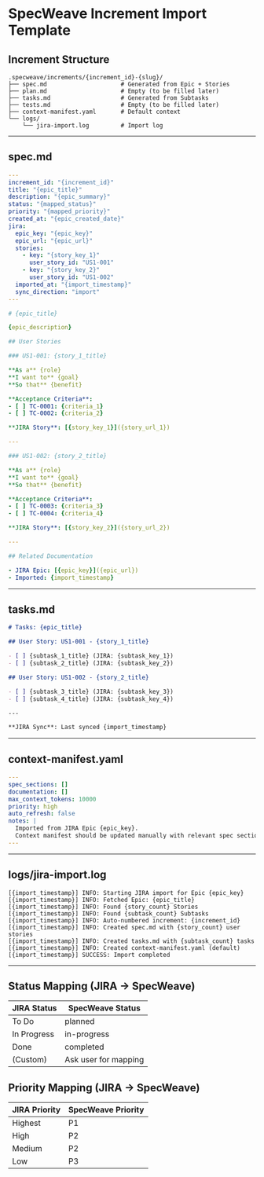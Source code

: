 # SpecWeave Increment Import Template

## Increment Structure

```
.specweave/increments/{increment_id}-{slug}/
├── spec.md                     # Generated from Epic + Stories
├── plan.md                     # Empty (to be filled later)
├── tasks.md                    # Generated from Subtasks
├── tests.md                    # Empty (to be filled later)
├── context-manifest.yaml       # Default context
└── logs/
    └── jira-import.log         # Import log
```

---

## spec.md

```yaml
---
increment_id: "{increment_id}"
title: "{epic_title}"
description: "{epic_summary}"
status: "{mapped_status}"
priority: "{mapped_priority}"
created_at: "{epic_created_date}"
jira:
  epic_key: "{epic_key}"
  epic_url: "{epic_url}"
  stories:
    - key: "{story_key_1}"
      user_story_id: "US1-001"
    - key: "{story_key_2}"
      user_story_id: "US1-002"
  imported_at: "{import_timestamp}"
  sync_direction: "import"
---

# {epic_title}

{epic_description}

## User Stories

### US1-001: {story_1_title}

**As a** {role}
**I want to** {goal}
**So that** {benefit}

**Acceptance Criteria**:
- [ ] TC-0001: {criteria_1}
- [ ] TC-0002: {criteria_2}

**JIRA Story**: [{story_key_1}]({story_url_1})

---

### US1-002: {story_2_title}

**As a** {role}
**I want to** {goal}
**So that** {benefit}

**Acceptance Criteria**:
- [ ] TC-0003: {criteria_3}
- [ ] TC-0004: {criteria_4}

**JIRA Story**: [{story_key_2}]({story_url_2})

---

## Related Documentation

- JIRA Epic: [{epic_key}]({epic_url})
- Imported: {import_timestamp}
```

---

## tasks.md

```markdown
# Tasks: {epic_title}

## User Story: US1-001 - {story_1_title}

- [ ] {subtask_1_title} (JIRA: {subtask_key_1})
- [ ] {subtask_2_title} (JIRA: {subtask_key_2})

## User Story: US1-002 - {story_2_title}

- [ ] {subtask_3_title} (JIRA: {subtask_key_3})
- [ ] {subtask_4_title} (JIRA: {subtask_key_4})

---

**JIRA Sync**: Last synced {import_timestamp}
```

---

## context-manifest.yaml

```yaml
---
spec_sections: []
documentation: []
max_context_tokens: 10000
priority: high
auto_refresh: false
notes: |
  Imported from JIRA Epic {epic_key}.
  Context manifest should be updated manually with relevant spec sections.
---
```

---

## logs/jira-import.log

```
[{import_timestamp}] INFO: Starting JIRA import for Epic {epic_key}
[{import_timestamp}] INFO: Fetched Epic: {epic_title}
[{import_timestamp}] INFO: Found {story_count} Stories
[{import_timestamp}] INFO: Found {subtask_count} Subtasks
[{import_timestamp}] INFO: Auto-numbered increment: {increment_id}
[{import_timestamp}] INFO: Created spec.md with {story_count} user stories
[{import_timestamp}] INFO: Created tasks.md with {subtask_count} tasks
[{import_timestamp}] INFO: Created context-manifest.yaml (default)
[{import_timestamp}] SUCCESS: Import completed
```

---

## Status Mapping (JIRA → SpecWeave)

| JIRA Status | SpecWeave Status |
|-------------|------------------|
| To Do | planned |
| In Progress | in-progress |
| Done | completed |
| (Custom) | Ask user for mapping |

## Priority Mapping (JIRA → SpecWeave)

| JIRA Priority | SpecWeave Priority |
|---------------|-------------------|
| Highest | P1 |
| High | P2 |
| Medium | P2 |
| Low | P3 |
